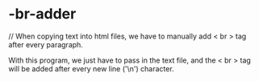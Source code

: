 # -br-adder
//
When copying text into html files, we have to manually add < br > tag after every paragraph.

With this program, we just have to pass in the text file, and the < br > tag will be added after every new line ('\n') character.
